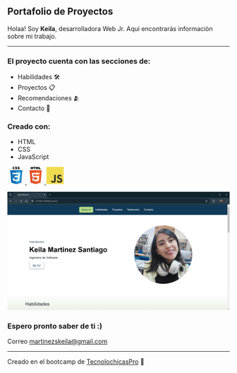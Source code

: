 ## Portafolio de Proyectos

Holaa! Soy **Keila**, desarrolladora Web Jr. Aqui encontrarás información sobre mi trabajo.

___
### El proyecto cuenta con las secciones de:
- Habilidades 🛠️
- Proyectos 📋
- Recomendaciones 🫂
- Contacto 📩

### Creado con:
- HTML
- CSS
- JavaScript

<a href="https://www.w3schools.com/css/" target="_blank"> <img src="https://raw.githubusercontent.com/devicons/devicon/master/icons/css3/css3-original-wordmark.svg" alt="css3" width="40" height="40"/> </a>
    <a href="https://www.w3.org/html/" target="_blank"> <img src="https://raw.githubusercontent.com/devicons/devicon/master/icons/html5/html5-original-wordmark.svg" alt="html5" width="40" height="40"/> </a>
    <a href="https://developer.mozilla.org/en-US/docs/Web/JavaScript" target="_blank"> <img src="https://raw.githubusercontent.com/devicons/devicon/master/icons/javascript/javascript-original.svg" alt="javascript" width="40" height="40"/> </a>

![Proyecto](assets/portafolio.png)

### Espero pronto saber de ti :)
Correo 
[martinezskeila@gmail.com](mailto:martinezskeila@gmail.com)

___

Creado en el bootcamp de [TecnolochicasPro](https://tecnolochicas.mx/) 💜
